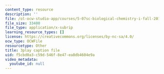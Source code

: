 ```yaml
---
content_type: resource
description: ''
file: /ol-ocw-studio-app/courses/5-07sc-biological-chemistry-i-fall-2013/f5cbd0a3c59d546f8e47ea8db4604e9a_h20EdXcopeY.vtt
file_size: 33400
file_type: application/x-subrip
learning_resource_types: []
license: https://creativecommons.org/licenses/by-nc-sa/4.0/
ocw_type: OCWFile
resourcetype: Other
title: 3play caption file
uid: f5cbd0a3-c59d-546f-8e47-ea8db4604e9a
video_metadata:
  youtube_id: null
---
```

